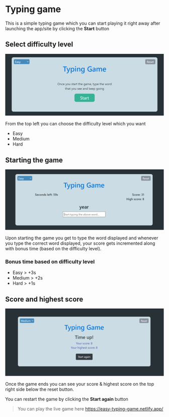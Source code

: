 # Typing game

This is a simple typing game which you can start playing it right away after launching the app/site by clicking the **Start** button

## Select difficulty level

![start scree](./src/images/start.png)

From the top left you can choose the difficulty level which you want

- Easy
- Medium
- Hard

## Starting the game

![game screen](./src/images/game.png)

Upon starting the game you get to type the word displayed and whenever you type the correct word displayed,
your score gets incremented along with bonus time (based on the difficulty level).

### Bonus time based on difficulty level

- Easy > +3s
- Medium > +2s
- Hard > +1s

## Score and highest score

![end screen](./src/images/end.png)

Once the game ends you can see your score & highest score on the top right side below the reset button.

You can restart the game by clicking the **Start again** button

> You can play the live game here https://easy-typing-game.netlify.app/
